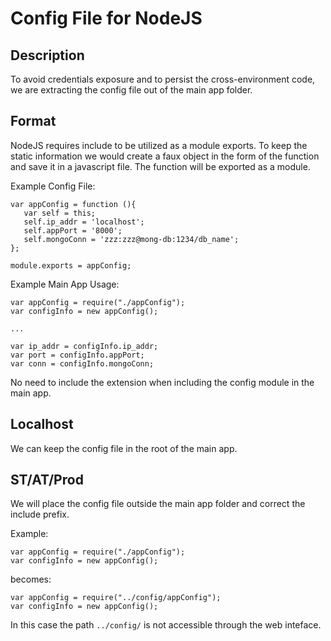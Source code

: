 Config File for NodeJS
======================

## Description

To avoid credentials exposure and to persist the cross-environment code, we are extracting the config file out of the main app folder.

## Format
NodeJS requires include to be utilized as a module exports. To keep the static information we would create a faux object in the form of the function and save it in a javascript file.
The function will be exported as a module.

Example Config File:

    var appConfig = function (){
       var self = this;
       self.ip_addr = 'localhost';
       self.appPort = '8000';
       self.mongoConn = 'zzz:zzz@mong-db:1234/db_name';
    };

    module.exports = appConfig;

Example Main App Usage:

    var appConfig = require("./appConfig");
    var configInfo = new appConfig();

    ...

    var ip_addr = configInfo.ip_addr;
    var port = configInfo.appPort;
    var conn = configInfo.mongoConn;

No need to include the extension when including the config module in the main app.

## Localhost
We can keep the config file in the root of the main app.

## ST/AT/Prod
We will place the config file outside the main app folder and correct the include prefix.

Example:

    var appConfig = require("./appConfig");
    var configInfo = new appConfig();

becomes:

    var appConfig = require("../config/appConfig");
    var configInfo = new appConfig();

In this case the path  `../config/` is not accessible through the web inteface.
